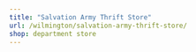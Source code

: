 ```yaml
---
title: "Salvation Army Thrift Store"
url: /wilmington/salvation-army-thrift-store/
shop: department store
---
```

